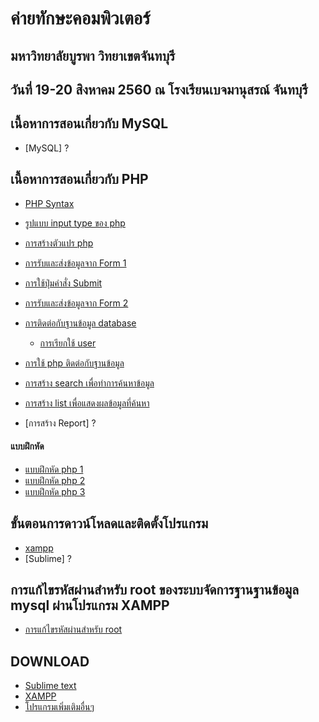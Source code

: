 # ค่ายทักษะคอมพิวเตอร์
## มหาวิทยาลัยบูรพา วิทยาเขตจันทบุรี
## วันที่ 19-20 สิงหาคม 2560 ณ โรงเรียนเบจมานุสรณ์ จันทบุรี



## เนื้อหาการสอนเกี่ยวกับ MySQL
* [MySQL] ?


## เนื้อหาการสอนเกี่ยวกับ PHP
* [PHP Syntax](https://phpmysql2017.gitbooks.io/phpmysql/content/chapter1/php-syntax.html)
* [รูปแบบ input type ของ php](https://phpmysql2017.gitbooks.io/phpmysql/content/input-php.html)
* [การสร้างตัวแปร php](https://phpmysql2017.gitbooks.io/phpmysql/content/chapter1/php.html)
* [การรับและส่งข้อมูลจาก Form 1](https://phpmysql2017.gitbooks.io/phpmysql/content/chapter1/form.html)
* [การใช้ปุ่มคำสั่ง Submit](https://phpmysql2017.gitbooks.io/phpmysql/content/chapter1/submit.html)
* [การรับและส่งข้อมูลจาก Form 2](https://phpmysql2017.gitbooks.io/phpmysql/content/chapter1/form-2.html)
* [การติดต่อกับฐานข้อมูล database](https://phpmysql2017.gitbooks.io/phpmysql/content/chapter1/data-base.html)

    * [การเรียกใช้ user](https://phpmysql2017.gitbooks.io/phpmysql/content/5.html)
    
* [การใช้ php ติดต่อกับฐานข้อมูล](https://phpmysql2017.gitbooks.io/phpmysql/content/php.html)
* [การสร้าง search เพื่อทำการค้นหาข้อมูล](https://phpmysql2017.gitbooks.io/phpmysql/content/search.html)
* [การสร้าง list เพื่อแสดงผลข้อมูลที่ค้นหา](https://phpmysql2017.gitbooks.io/phpmysql/content/list.html)
* [การสร้าง Report] ?

 #### แบบฝึกหัด
   * [แบบฝึกหัด php 1](https://phpmysql2017.gitbooks.io/phpmysql/content/chapter1/workshop.html)
   * [แบบฝึกหัด php 2](https://phpmysql2017.gitbooks.io/phpmysql/content/chapter1/workshop-php2.html)
   * [แบบฝึกหัด php 3](https://phpmysql2017.gitbooks.io/phpmysql/content/chapter1/workshop-php3.html)



## ขั้นตอนการดาวน์โหลดและติดตั้งโปรแกรม
* [xampp](https://jakkapat.gitbooks.io/how-to-setup/content/chapter1.html)
* [Sublime] ?




## การแก้ไขรหัสผ่านสำหรับ root ของระบบจัดการฐานฐานข้อมูล mysql ผ่านโปรแกรม XAMPP
* [การแก้ไขรหัสผ่านสำหรับ root](https://phpmysql2017.gitbooks.io/phpmysql/content/root.html)


## DOWNLOAD
* [Sublime text](http://www.chanthaburi.buu.ac.th/~worawit/Download/Sublime%20Text%20Build%203083%20Setup.exe)
* [XAMPP](http://www.chanthaburi.buu.ac.th/~worawit/Download/xampp-win32-1.8.3-3-VC11-installer.exe)
* [โปรแกรมเพิ่มเติมอื่นๆ](http://www.chanthaburi.buu.ac.th/~worawit/download.php)
